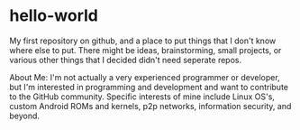 # hello-world
My first repository on github, and a place to put things that I don't know where else to put. There might be ideas, brainstorming, small projects, or various other things that I decided didn't need seperate repos.

About Me:
I'm not actually a very experienced programmer or developer, but I'm interested in programming and development and want to contribute to the GitHub community. Specific interests of mine include Linux OS's, custom Android ROMs and kernels, p2p networks, information security, and beyond.
